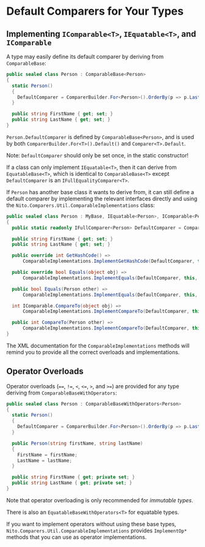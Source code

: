 # Default Comparers for Your Types

## Implementing `IComparable<T>`, `IEquatable<T>`, and `IComparable`

A type may easily define its default comparer by deriving from `ComparableBase`:

```C#
public sealed class Person : ComparableBase<Person>
{
  static Person()
  {
    DefaultComparer = ComparerBuilder.For<Person>().OrderBy(p => p.LastName).ThenBy(p => p.FirstName);
  }

  public string FirstName { get; set; }
  public string LastName { get; set; }
}
```

`Person.DefaultComparer` is defined by `ComparableBase<Person>`, and is used by both `ComparerBuilder.For<T>().Default()` and `Comparer<T>.Default`.

Note: `DefaultComparer` should only be set once, in the static constructor!

If a class can only implement `IEquatable<T>`, then it can derive from `EquatableBase<T>`, which is identical to `ComparableBase<T>` except `DefaultComparer` is an `IFullEqualityComparer<T>`.

If `Person` has another base class it wants to derive from, it can still define a default comparer by implementing the relevant interfaces directly and using the `Nito.Comparers.Util.ComparableImplementations` class:

```C#
public sealed class Person : MyBase, IEquatable<Person>, IComparable<Person>, IComparable
{
  public static readonly IFullComparer<Person> DefaultComparer = ComparerBuilder.For<Person>().OrderBy(p => p.LastName).ThenBy(p => p.FirstName);

  public string FirstName { get; set; }
  public string LastName { get; set; }

  public override int GetHashCode() =>
      ComparableImplementations.ImplementGetHashCode(DefaultComparer, this);

  public override bool Equals(object obj) =>
      ComparableImplementations.ImplementEquals(DefaultComparer, this, obj);

  public bool Equals(Person other) =>
      ComparableImplementations.ImplementEquals(DefaultComparer, this, other);

  int IComparable.CompareTo(object obj) =>
      ComparableImplementations.ImplementCompareTo(DefaultComparer, this, obj);

  public int CompareTo(Person other) =>
      ComparableImplementations.ImplementCompareTo(DefaultComparer, this, other);
}
```

The XML documentation for the `ComparableImplementations` methods will remind you to provide all the correct overloads and implementations.

## Operator Overloads

Operator overloads (`==`, `!=`, `<`, `<=`, `>`, and `>=`) are provided for any type deriving from `ComparableBaseWithOperators`:

```C#
public sealed class Person : ComparableBaseWithOperators<Person>
{
  static Person()
  {
    DefaultComparer = ComparerBuilder.For<Person>().OrderBy(p => p.LastName).ThenBy(p => p.FirstName);
  }

  public Person(string firstName, string lastName)
  {
    FirstName = firstName;
    LastName = lastName;
  }

  public string FirstName { get; private set; }
  public string LastName { get; private set; }
}
```

Note that operator overloading is only recommended for _immutable types_.

There is also an `EquatableBaseWithOperators<T>` for equatable types.

If you want to implement operators without using these base types, `Nito.Comparers.Util.ComparableImplementations` provides `ImplementOp*` methods that you can use as operator implementations.